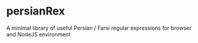 # persianRex
 A minimal library of useful Persian / Farsi regular expressions for browser and NodeJS environment
